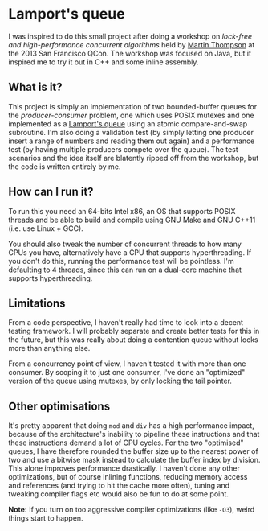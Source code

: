 Lamport's queue
===============

I was inspired to do this small project after doing a workshop on 
*lock-free and high-performance concurrent algorithms* held by [Martin Thompson](https://github.com/mjpt777 "mjpt777")
at the 2013 San Francisco QCon. The workshop was focused on Java, but it 
inspired me to try it out in C++ and some inline assembly.


What is it?
-----------

This project is simply an implementation of two bounded-buffer queues for
the *producer-consumer* problem, one which uses POSIX mutexes and one
implemented as a [Lamport's queue](http://en.wikipedia.org/wiki/Lamport%27s_bakery_algorithm)
using an atomic compare-and-swap subroutine. I'm also doing a validation
test (by simply letting one producer insert a range of numbers and reading 
them out again) and a performance test (by having multiple producers compete
over the queue). The test scenarios and the idea itself are blatently ripped 
off from the workshop, but the code is written entirely by me.


How can I run it?
-----------------

To run this you need an 64-bits Intel x86, an OS that supports POSIX threads
and be able to build and compile using GNU Make and GNU C++11 (i.e. use Linux + GCC).

You should also tweak the number of concurrent threads to how many CPUs you 
have, alternatively have a CPU that supports hyperthreading. If you don't do
this, running the performance test will be pointless. I'm defaulting to 4 
threads, since this can run on a dual-core machine that supports 
hyperthreading.


Limitations
-----------

From a code perspective, I haven't really had time to look into a decent
testing framework. I will probably separate and create better tests for this
in the future, but this was really about doing a contention queue without locks
more than anything else.

From a concurrency point of view, I haven't tested it with more than one
consumer. By scoping it to just one consumer, I've done an "optimized" version
of the queue using mutexes, by only locking the tail pointer.


Other optimisations
-------------------

It's pretty apparent that doing `mod` and `div` has a high performance impact,
because of the architecture's inability to pipeline these instructions and that
these instructions demand a lot of CPU cycles. For the two "optimised" queues, 
I have therefore rounded the buffer size up to the  nearest power of two and 
use a bitwise mask instead to calculate the buffer index by division. This 
alone improves performance drastically. I haven't done any other optimizations,
but of course inlining functions, reducing memory access and references (and 
trying to hit the cache more often), tuning and tweaking compiler flags etc 
would also be fun to do at some point.

**Note:** If you turn on too aggressive compiler optimizations (like `-O3`),
weird things start to happen.
